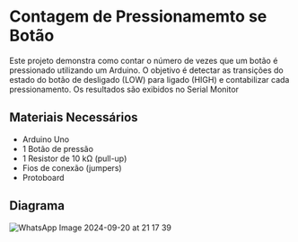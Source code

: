 # Contagem de Pressionamemto se Botão 
Este projeto demonstra como contar o número de vezes que um botão é pressionado utilizando um Arduino. O objetivo é detectar as transições do estado do botão de desligado (LOW) para ligado (HIGH) e contabilizar cada pressionamento. Os resultados são exibidos no Serial Monitor

## Materiais Necessários 

* Arduino Uno
* 1 Botão de pressão
* 1 Resistor de 10 kΩ (pull-up)
* Fios de conexão (jumpers)
* Protoboard

## Diagrama 
![WhatsApp Image 2024-09-20 at 21 17 39](https://github.com/user-attachments/assets/94fae492-f3fe-4fcd-b3da-2532de5e8a8d)
